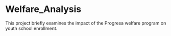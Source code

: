 # Welfare_Analysis
This project briefly examines the impact of the Progresa welfare program on youth school enrollment.
